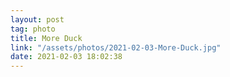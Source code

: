 ```yaml
---
layout: post
tag: photo
title: More Duck
link: "/assets/photos/2021-02-03-More-Duck.jpg"
date: 2021-02-03 18:02:38
---
```

